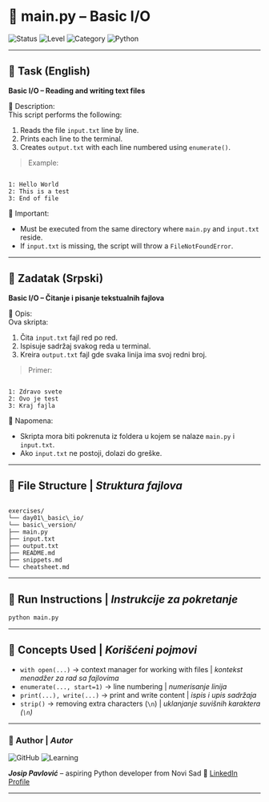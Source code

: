 # 📘 main.py – Basic I/O

![Status](https://img.shields.io/badge/status-done-brightgreen)
![Level](https://img.shields.io/badge/level-beginner-blue)
![Category](https://img.shields.io/badge/topic-file--io-lightgrey)
![Python](https://img.shields.io/badge/python-3.11+-blueviolet)

---

## 📝 Task (English)

**Basic I/O – Reading and writing text files**

📌 Description:  
This script performs the following:

1. Reads the file `input.txt` line by line.
2. Prints each line to the terminal.
3. Creates `output.txt` with each line numbered using `enumerate()`.

> Example:

```

1: Hello World
2: This is a test
3: End of file

```

📌 Important:

- Must be executed from the same directory where `main.py` and `input.txt` reside.
- If `input.txt` is missing, the script will throw a `FileNotFoundError`.

---

## 📝 Zadatak (Srpski)

**Basic I/O – Čitanje i pisanje tekstualnih fajlova**

📌 Opis:  
Ova skripta:

1. Čita `input.txt` fajl red po red.
2. Ispisuje sadržaj svakog reda u terminal.
3. Kreira `output.txt` fajl gde svaka linija ima svoj redni broj.

> Primer:

```

1: Zdravo svete
2: Ovo je test
3: Kraj fajla

```

📌 Napomena:

- Skripta mora biti pokrenuta iz foldera u kojem se nalaze `main.py` i `input.txt`.
- Ako `input.txt` ne postoji, dolazi do greške.

---

## 📂 File Structure | _Struktura fajlova_

```

exercises/
└── day01\_basic\_io/
└── basic\_version/
├── main.py
├── input.txt
├── output.txt
├── README.md
├── snippets.md
└── cheatsheet.md

```

---

## 🚀 Run Instructions | _Instrukcije za pokretanje_

```bash
python main.py
```

---

## 🧠 Concepts Used | _Korišćeni pojmovi_

- `with open(...)` → context manager for working with files | _kontekst menadžer za rad sa fajlovima_
- `enumerate(..., start=1)` → line numbering | _numerisanje linija_
- `print(...), write(...)` → print and write content | _ispis i upis sadržaja_
- `strip()` → removing extra characters (`\n`) | _uklanjanje suvišnih karaktera (`\n`)_

---

### 👤 Author | _Autor_

![GitHub](https://img.shields.io/badge/GitHub-Jole85-black)
![Learning](https://img.shields.io/badge/Path-Career%20Transition-informational)

**_Josip Pavlović_** – aspiring Python developer from Novi Sad
🔗 [LinkedIn Profile](https://www.linkedin.com/in/josip-p-151951338)

---
